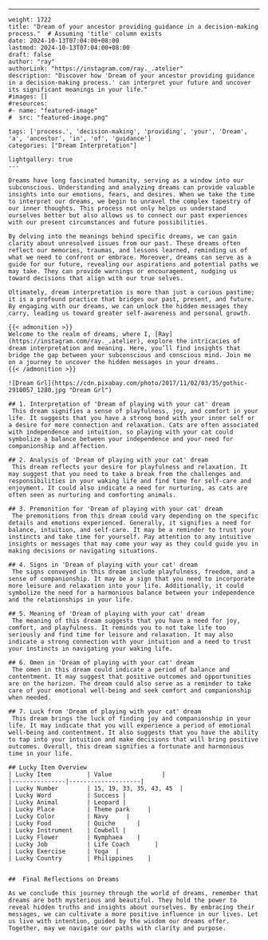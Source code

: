 ---
    weight: 1722
    title: "Dream of your ancestor providing guidance in a decision-making process."  # Assuming 'title' column exists
    date: 2024-10-13T07:04:00+08:00
    lastmod: 2024-10-13T07:04:00+08:00
    draft: false
    author: "ray"
    authorLink: "https://instagram.com/ray._.atelier"
    description: "Discover how 'Dream of your ancestor providing guidance in a decision-making process.' can interpret your future and uncover its significant meanings in your life."
    #images: []
    #resources:
    #- name: "featured-image"
    #  src: "featured-image.png"
    
    tags: ['process.', 'decision-making', 'providing', 'your', 'Dream', 'a', 'ancestor', 'in', 'of', 'guidance']
    categories: ["Dream Interpretation"]
    
    lightgallery: true
    ---
    
    Dreams have long fascinated humanity, serving as a window into our subconscious. Understanding and analyzing dreams can provide valuable insights into our emotions, fears, and desires. When we take the time to interpret our dreams, we begin to unravel the complex tapestry of our inner thoughts. This process not only helps us understand ourselves better but also allows us to connect our past experiences with our present circumstances and future possibilities.
    
    By delving into the meanings behind specific dreams, we can gain clarity about unresolved issues from our past. These dreams often reflect our memories, traumas, and lessons learned, reminding us of what we need to confront or embrace. Moreover, dreams can serve as a guide for our future, revealing our aspirations and potential paths we may take. They can provide warnings or encouragement, nudging us toward decisions that align with our true selves.
    
    Ultimately, dream interpretation is more than just a curious pastime; it is a profound practice that bridges our past, present, and future. By engaging with our dreams, we can unlock the hidden messages they carry, leading us toward greater self-awareness and personal growth.
    
    {{< admonition >}}
    Welcome to the realm of dreams, where I, [Ray](https://instagram.com/ray._.atelier), explore the intricacies of dream interpretation and meaning. Here, you’ll find insights that bridge the gap between your subconscious and conscious mind. Join me on a journey to uncover the hidden messages in your dreams.
    {{< /admonition >}}
    
    ![Dream Grl](https://cdn.pixabay.com/photo/2017/11/02/03/35/gothic-2910057_1280.jpg "Dream Grl")
    
    ## 1. Interpretation of 'Dream of playing with your cat' dream
     This dream signifies a sense of playfulness, joy, and comfort in your life. It suggests that you have a strong bond with your inner self or a desire for more connection and relaxation. Cats are often associated with independence and intuition, so playing with your cat could symbolize a balance between your independence and your need for companionship and affection.
    
    ## 2. Analysis of 'Dream of playing with your cat' dream
     This dream reflects your desire for playfulness and relaxation. It may suggest that you need to take a break from the challenges and responsibilities in your waking life and find time for self-care and enjoyment. It could also indicate a need for nurturing, as cats are often seen as nurturing and comforting animals.
    
    ## 3. Premonition for 'Dream of playing with your cat' dream
     The premonitions from this dream could vary depending on the specific details and emotions experienced. Generally, it signifies a need for balance, intuition, and self-care. It may be a reminder to trust your instincts and take time for yourself. Pay attention to any intuitive insights or messages that may come your way as they could guide you in making decisions or navigating situations.
    
    ## 4. Signs in 'Dream of playing with your cat' dream
     The signs conveyed in this dream include playfulness, freedom, and a sense of companionship. It may be a sign that you need to incorporate more leisure and relaxation into your life. Additionally, it could symbolize the need for a harmonious balance between your independence and the relationships in your life.
    
    ## 5. Meaning of 'Dream of playing with your cat' dream
     The meaning of this dream suggests that you have a need for joy, comfort, and playfulness. It reminds you to not take life too seriously and find time for leisure and relaxation. It may also indicate a strong connection with your intuition and a need to trust your instincts in navigating your waking life.
    
    ## 6. Omen in 'Dream of playing with your cat' dream
     The omen in this dream could indicate a period of balance and contentment. It may suggest that positive outcomes and opportunities are on the horizon. The dream could also serve as a reminder to take care of your emotional well-being and seek comfort and companionship when needed.
    
    ## 7. Luck from 'Dream of playing with your cat' dream
     This dream brings the luck of finding joy and companionship in your life. It may indicate that you will experience a period of emotional well-being and contentment. It also suggests that you have the ability to tap into your intuition and make decisions that will bring positive outcomes. Overall, this dream signifies a fortunate and harmonious time in your life.
    
    ## Lucky Item Overview
    | Lucky Item          | Value              |
    |---------------|--------------------|
    | Lucky Number        | 15, 19, 33, 35, 43, 45  |
    | Lucky Word          | Success |
    | Lucky Animal        | Leopard |
    | Lucky Place         | Theme park     |
    | Lucky Color         | Navy     |
    | Lucky Food          | Quiche      |
    | Lucky Instrument    | Cowbell |
    | Lucky Flower        | Nymphaea    |
    | Lucky Job           | Life Coach       |
    | Lucky Exercise      | Yoga  |
    | Lucky Country       | Philippines    |
    
    
    ##  Final Reflections on Dreams
    
    As we conclude this journey through the world of dreams, remember that dreams are both mysterious and beautiful. They hold the power to reveal hidden truths and insights about ourselves. By embracing their messages, we can cultivate a more positive influence in our lives. Let us live with intention, guided by the wisdom our dreams offer. Together, may we navigate our paths with clarity and purpose.
    